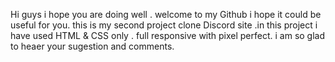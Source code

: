 Hi guys i hope you are doing well .
welcome to my Github i hope it could be useful for you.
this is my second project clone Discord site .in this project i have used HTML & CSS only .
full responsive with pixel perfect.
i am so glad to heaer your sugestion and comments.
